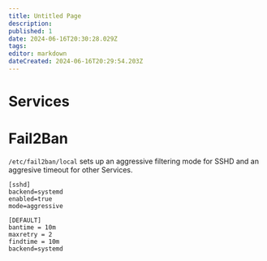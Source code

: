 ```yaml
---
title: Untitled Page
description: 
published: 1
date: 2024-06-16T20:30:28.029Z
tags: 
editor: markdown
dateCreated: 2024-06-16T20:29:54.203Z
---
```


# Services

# Fail2Ban 

`/etc/fail2ban/local` sets up an aggressive filtering mode for SSHD and an aggresive timeout for other Services.

```
[sshd]
backend=systemd
enabled=true
mode=aggressive

[DEFAULT]
bantime = 10m
maxretry = 2
findtime = 10m
backend=systemd
```